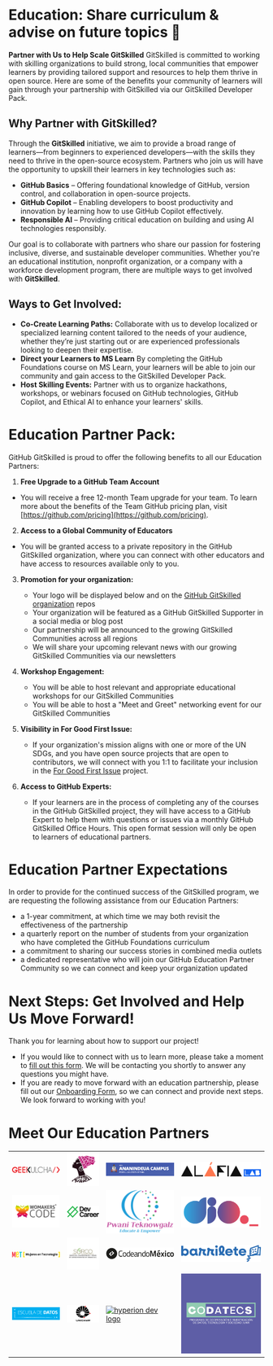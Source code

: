 # Education: Share curriculum & advise on future topics 🧠

**Partner with Us to Help Scale GitSkilled**
GitSkilled is committed to working with skilling organizations to build strong, local communities that empower learners by providing tailored support and resources to help them thrive in open source. Here are some of the benefits your community of learners will gain through your partnership with GitSkilled via our GitSkilled Developer Pack.

## Why Partner with GitSkilled?

Through the **GitSkilled** initiative, we aim to provide a broad range of learners—from beginners to experienced developers—with the skills they need to thrive in the open-source ecosystem. Partners who join us will have the opportunity to upskill their learners in key technologies such as:

- **GitHub Basics** – Offering foundational knowledge of GitHub, version control, and collaboration in open-source projects.
- **GitHub Copilot** – Enabling developers to boost productivity and innovation by learning how to use GitHub Copilot effectively.
- **Responsible AI** – Providing critical education on building and using AI technologies responsibly.

Our goal is to collaborate with partners who share our passion for fostering inclusive, diverse, and sustainable developer communities. Whether you're an educational institution, nonprofit organization, or a company with a workforce development program, there are multiple ways to get involved with **GitSkilled**.

## Ways to Get Involved:

- **Co-Create Learning Paths:** Collaborate with us to develop localized or specialized learning content tailored to the needs of your audience, whether they’re just starting out or are experienced professionals looking to deepen their expertise.
- **Direct your Learners to MS Learn** By completing the GitHub Foundations course on MS Learn, your learners will be able to join our community and gain access to the GitSkilled Developer Pack.
- **Host Skilling Events:** Partner with us to organize hackathons, workshops, or webinars focused on GitHub technologies, GitHub Copilot, and Ethical AI to enhance your learners' skills.

# Education Partner Pack:

GitHub GitSkilled is proud to offer the following benefits to all our Education Partners:

1. **Free Upgrade to a GitHub Team Account**

  - You will receive a free 12-month Team upgrade for your team. To learn more about the benefits of the Team GitHub pricing plan, visit [https://github.com/pricing](https://github.com/pricing).

2. **Access to a Global Community of Educators**

 - You will be granted access to a private repository in the GitHub GitSkilled organization, where you can connect with other educators and have access to resources available only to you.

3. **Promotion for your organization:** 
 
   - Your logo will be displayed below and on the [GitHub GitSkilled organization](https://github.com/GitSkilled) repos
   - Your organization will be featured as a GitHub GitSkilled Supporter in a social media or blog post
   - Our partnership will be announced to the growing GitSkilled Communities across all regions
   - We will share your upcoming relevant news with our growing GitSkilled Communities via our newsletters

4. **Workshop Engagement:**

   - You will be able to host relevant and appropriate educational workshops for our GitSkilled Communities
   - You will be able to host a "Meet and Greet" networking event for our GitSkilled Communities

5. **Visibility in For Good First Issue:**
 
   - If your organization's mission aligns with one or more of the UN SDGs, and you have open source projects that are open to contributors, we will connect with you 1:1 to facilitate your inclusion in the [For Good First Issue](https://forgoodfirstissue.github.com/) project.

6. **Access to GitHub Experts:**

   - If your learners are in the process of completing any of the courses in the GitHub GitSkilled project, they will have access to a GitHub Expert to help them with questions or issues via a monthly GitHub GitSkilled Office Hours. This open format session will only be open to learners of educational partners.  

# Education Partner Expectations

In order to provide for the continued success of the GitSkilled program, we are requesting the following assistance from our Education Partners:

 - a 1-year commitment, at which time we may both revisit the effectiveness of the partnership
 - a quarterly report on the number of students from your organization who have completed the GitHub Foundations curriculum
 - a commitment to sharing our success stories in combined media outlets
 - a dedicated representative who will join our GitHub Education Partner Community so we can connect and keep your organization updated

 
# Next Steps: Get Involved and Help Us Move Forward!

Thank you for learning about how to support our project!

- If you would like to connect with us to learn more, please take a moment to [fill out this form](https://docs.google.com/forms/d/e/1FAIpQLSfEM7HPiLaJmbigHTAkvHbDmmFxNstCWVeQ866c0rj2WfUxQQ/viewform). We will be contacting you shortly to answer any questions you might have.
- If you are ready to move forward with an education partnership, please fill out our [Onboarding Form](https://docs.google.com/forms/d/e/1FAIpQLSfEM7HPiLaJmbigHTAkvHbDmmFxNstCWVeQ866c0rj2WfUxQQ/viewform), so we can connect and provide next steps. We look forward to working with you!

# Meet Our Education Partners

<table>
  <tr>
    <td><a href="https://geekulcha.dev/"><img src="https://github.com/GitSkilled/About-GitSkilled/blob/main/logos/GK-Primary-12-01-21.png" width=300 alt="geekulcha logo"></a></td>
    <td><a href="https://shecodeafrica.org/"><img src="https://github.com/GitSkilled/About-GitSkilled/blob/main/logos/SCA%20Logo%20-%20White%20background.png" width=200 alt="she code africa logo"></a></td>
     <td><a href="https://ananindeua.ifpa.edu.br/"><img src="https://github.com/GitSkilled/About-GitSkilled/blob/main/logos/IFPA%20campus%20ananindeua.png" width=300 alt="federal university of para logo"></a></td>
     <td><a href="https://alafialab.org/"><img src="https://github.com/GitSkilled/About-GitSkilled/blob/main/logos/principal_horizontal%20-%20Copia.png" alt="alafia lab logo" width=200></a></td>
  </tr>
  <tr>
    <td><a href="https://womakerscode.org/"><img src="https://github.com/GitSkilled/About-GitSkilled/blob/main/logos/versao%20oficial.png" width=300 alt="womakers code logo"></a></td>
    <td><a href="https://devcareer.io/"><img src="https://github.com/GitSkilled/About-GitSkilled/blob/main/logos/svg_devcareer.svg" width=200 alt="dev Career logo"></a></td>
    <td><a href="https://pwaniteknowgalz.org/"><img src="https://github.com/GitSkilled/About-GitSkilled/blob/main/logos/ptg-lg.png" alt="Pwani teknowgalz logo"></a></td>
    <td><a href="https://www.dio.me/"><img src="https://github.com/GitSkilled/About-GitSkilled/blob/main/logos/diome.png" width=200 alt="dio.me logo"></a></td>
  </tr>
  <tr>
    <td><a href="https://mujeresentecnologia.org/"><img src="https://github.com/GitSkilled/About-GitSkilled/blob/main/logos/%20LogoMeT.png" width=300 alt="MeT logo"></a></td>
    <td><a href="https://surcooaxaca.org/"><img src="https://github.com/GitSkilled/About-GitSkilled/blob/main/logos/surco.png" width=200 alt="surco logo"></a></td>
    <td><a href="https://codeandomexico.org/"><img src="https://github.com/GitSkilled/About-GitSkilled/blob/main/logos/logo-cmx.svg" width=200 alt="codeando mexico logo"></a></td>
    <td><a href="https://www.barrilete.org/"><img src="https://github.com/GitSkilled/About-GitSkilled/blob/main/logos/barrilette.png" alt="barrilette logo"></a></td>
  </tr>
  <tr>
    <td><a href="http://escueladedatos.online/"><img src="https://github.com/GitSkilled/About-GitSkilled/blob/main/logos/SCODA_ES_HORIZONTAL_BLUE.png" width=300 alt="escuela de datos logo"></a></td>
    <td><a href="https://unicamp.br/"><img src="https://github.com/GitSkilled/About-GitSkilled/blob/main/logos/Logo_Unicamp__0.jpg" width=200 alt="unicamp logo"></a></td>
    <td><a href="https://hyperiondev.com"><img src="https://github.com/GitSkilled/About-GitSkilled/blob/main/logos/HD%20logo%202.png" width=200 alt="hyperion dev logo"></a></td>
    <td><a href="https://codatecs.unr"><img src="https://github.com/GitSkilled/About-GitSkilled/blob/main/logos/logo-Codatecs.png" width=300 alt="codatecs logo"></a></td>
  </tr>
 
 </table>    
    

